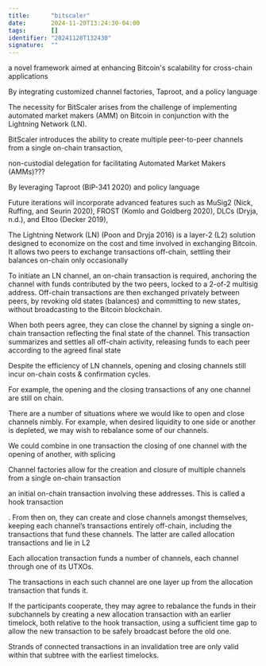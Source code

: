 ```yaml
---
title:      "bitscaler"
date:       2024-11-20T13:24:30-04:00
tags:       []
identifier: "20241120T132430"
signature:  ""
---
```


 a novel framework aimed at enhancing
Bitcoin's scalability for cross-chain applications

By integrating customized channel factories,
Taproot, and a policy language

The necessity
for BitScaler arises from the challenge of implementing automated market makers
(AMM) on Bitcoin in conjunction with the Lightning Network (LN).

BitScaler introduces the ability to create multiple
peer-to-peer channels from a single on-chain transaction,

non-custodial delegation for facilitating Automated Market Makers (AMMs)???

By leveraging Taproot (BIP-341 2020) and policy language

Future
iterations will incorporate advanced features such as MuSig2 (Nick, Ruffing, and Seurin 2020),
FROST (Komlo and Goldberg 2020), DLCs (Dryja, n.d.), and Eltoo (Decker 2019), 

The Lightning Network (LN) (Poon and Dryja 2016) is a layer-2 (L2) solution designed to
economize on the cost and time involved in exchanging Bitcoin. It allows two peers to exchange
transactions off-chain, settling their balances on-chain only occasionally

To initiate an LN channel, an on-chain transaction is required, anchoring the channel with
funds contributed by the two peers, locked to a 2-of-2 multisig address. Off-chain transactions
are then exchanged privately between peers, by revoking old states (balances) and committing
to new states, without broadcasting to the Bitcoin blockchain.

When both peers agree, they can close the channel by signing a single on-chain transaction
reflecting the final state of the channel. This transaction summarizes and settles all off-chain
activity, releasing funds to each peer according to the agreed final state

Despite the efficiency of LN channels, opening and closing channels still incur on-chain costs &
confirmation cycles.

For example, the opening and the closing transactions of any one channel
are still on chain.

There are a number of situations
where we would like to open and close channels nimbly. For example, when desired liquidity
to one side or another is depleted, we may wish to rebalance some of our channels.

 We could
combine in one transaction the closing of one channel with the opening of another, with splicing


Channel factories allow for the creation and closure
of multiple channels from a single on-chain transaction

an initial on-chain transaction involving
these addresses. This is called a hook transaction

. From then on, they can create
and close channels amongst themselves, keeping each channel’s transactions entirely off-chain,
including the transactions that fund these channels. The latter are called allocation transactions
and lie in L2

Each allocation transaction funds a number of channels, each channel through one of its UTXOs.

The transactions in each such channel are one layer up from the allocation transaction that
funds it.

If the participants cooperate, they may agree to rebalance the funds in their subchannels
by creating a new allocation transaction with an earlier timelock, both relative to the hook
transaction, using a sufficient time gap to allow the new transaction to be safely broadcast
before the old one. 

Strands of connected transactions in an invalidation tree are only valid within
that subtree with the earliest timelocks.



